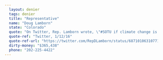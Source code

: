 ```yaml
---
  layout: denier
  tags: denier
  title: "Representative"
  name: "Doug Lamborn"
  state: "Colorado"
  quote: "On Twitter, Rep. Lamborn wrote, \"#SOTU if climate change is such a settled issue, why does a recent @pewresearch poll show that only 30% of Americans are 'very concerned'?\""
  quote-ref: "Twitter, 1/12/16"
  quote-ref-url: "https://twitter.com/RepDLamborn/status/687101063107710977"
  dirty-money: "$365,438"
  phone: "202-225-4422"
---
```

